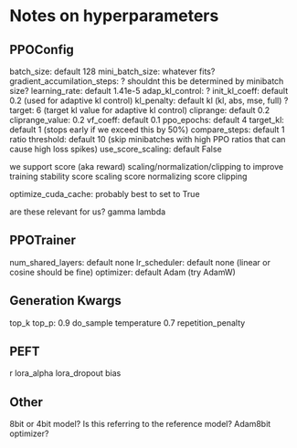 # Notes on hyperparameters

## PPOConfig
batch_size: default 128
mini_batch_size: whatever fits?
gradient_accumilation_steps: ? shouldnt this be determined by minibatch size?
learning_rate: default 1.41e-5
adap_kl_control: ?
init_kl_coeff: default 0.2 (used for adaptive kl control)
kl_penalty: default kl (kl, abs, mse, full) ?
target: 6 (target kl value for adaptive kl control)
cliprange: default 0.2
cliprange_value: 0.2
vf_coeff: default 0.1
ppo_epochs: default 4
target_kl: default 1 (stops early if we exceed this by 50%)
compare_steps: default 1
ratio threshold: default 10 (skip minibatches with high PPO ratios that can cause high loss spikes)
use_score_scaling: default False

we support score (aka reward) scaling/normalization/clipping to improve training stability
score scaling
score normalizing
score clipping

optimize_cuda_cache: probably best to set to True

are these relevant for us?
gamma
lambda


## PPOTrainer
num_shared_layers: default none
lr_scheduler: default none (linear or cosine should be fine)
optimizer: default Adam (try AdamW)

## Generation Kwargs
top_k
top_p: 0.9
do_sample
temperature 0.7
repetition_penalty

## PEFT
r
lora_alpha
lora_dropout
bias

## Other
8bit or 4bit model? Is this referring to the reference model?
Adam8bit optimizer?
